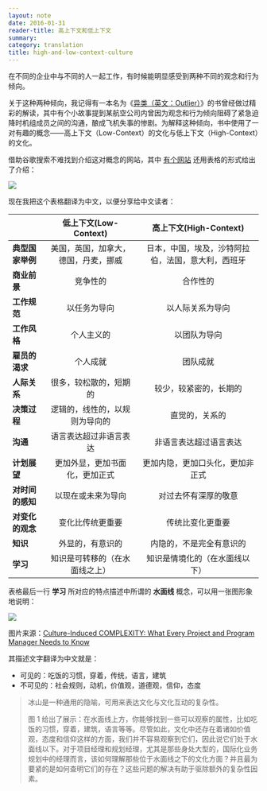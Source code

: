 ```yaml
---
layout: note
date: 2016-01-31
reader-title: 高上下文和低上下文
summary: 
category: translation
title: high-and-low-context-culture
---
```


在不同的企业中与不同的人一起工作，有时候能明显感受到两种不同的观念和行为倾向。

关于这种两种倾向，我记得有一本名为《[异类（英文：Outlier）](http://book.douban.com/subject/3688489/)》的书曾经做过精彩的解读，其中有个小故事提到某航空公司内曾因为观念和行为倾向阻碍了紧急迫降时机组成员之间的沟通，酿成飞机失事的惨剧。为解释这种倾向，书中使用了一对有趣的概念——高上下文（Low-Context）的文化与低上下文（High-Context）的文化。

借助谷歌搜索不难找到介绍这对概念的网站，其中 [有个网站](http://www.giselaschmalz.com/?p=2974) 还用表格的形式给出了介绍：

![](http://www.giselaschmalz.com/wp-content/uploads/2015/03/high-context-culture-tab-c-o-meixinbusiness.jpg)

现在我把这个表格翻译为中文，以便分享给中文读者：

|                  |        低上下文(Low-Context)         |              高上下文(High-Context)                |
|------------------|:------------------------------------:|:--------------------------------------------------:|
| **典型国家举例** | 美国，英国，加拿大，德国，丹麦，挪威 | 日本，中国，埃及，沙特阿拉伯，法国，意大利，西班牙 |
| **商业前景**     | 竞争性的                             | 合作性的                                           |
| **工作规范**     | 以任务为导向                         | 以人际关系为导向                                   |
| **工作风格**     | 个人主义的                           | 以团队为导向                                       |
| **雇员的渴求**   | 个人成就                             | 团队成就                                           |
| **人际关系**     | 很多，较松散的，短期的               | 较少，较紧密的，长期的                             |
| **决策过程**     | 逻辑的，线性的，以规则为导向的       | 直觉的，关系的                                     |
| **沟通**         | 语言表达超过非语言表达               | 非语言表达超过语言表达                             |
| **计划展望**     | 更加外显，更加书面化，更加正式       | 更加内隐，更加口头化，更加非正式                   |
| **对时间的感知** | 以现在或未来为导向                   | 对过去怀有深厚的敬意                               |
| **对变化的观念** | 变化比传统更重要                     | 传统比变化更重要                                   |
| **知识**         | 外显的，有意识的                     | 内隐的，不是完全有意识的                           |
| **学习**         | 知识是可转移的（在水面线之上）       | 知识是情境化的（在水面线以下）                     |

表格最后一行 **学习** 所对应的特点描述中所谓的 **水面线** 概念，可以用一张图形象地说明：

![](http://i.teamkn.com/i/DDufDwtD.png)

图片来源：[Culture-Induced COMPLEXITY: What Every Project and Program Manager Needs to Know](https://www.pmi.org/~/media/PDF/learning/project-complexity/Culture-Induced-Complexity-final.ashx)

其描述文字翻译为中文就是：

* 可见的：吃饭的习惯，穿着，传统，语言，建筑
* 不可见的：社会规则，动机，价值观，道德观，信仰，态度

> 冰山是一种通用的隐喻，可用来表达文化与文化互动的复杂性。
> 
> 图 1 给出了展示：在水面线上方，你能够找到一些可以观察的属性，比如吃饭的习惯，穿着，建筑，语言等等。尽管如此，文化中还存在着诸如价值观，态度和信仰这样的方面，我们并不容易观察到它们，因此说它们处于水面线以下。对于项目经理和规划经理，尤其是那些身处大型的，国际化业务规划中的经理而言，该如何理解那些位于水面线之下的文化方面？并且最为要紧的是如何查明它们的存在？这些问题的解决有助于驱除额外的复杂性因素。
